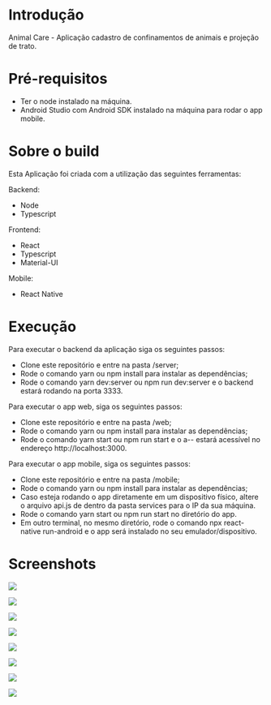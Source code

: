 # Introdução

Animal Care - Aplicação cadastro de confinamentos de animais e projeção de trato.

# Pré-requisitos

- Ter o node instalado na máquina.
- Android Studio com Android SDK instalado na máquina para rodar o app mobile.

# Sobre o build

Esta Aplicação foi criada com a utilização das seguintes ferramentas:

Backend:

- Node
- Typescript

Frontend:

- React
- Typescript
- Material-UI

Mobile:

- React Native

# Execução

 Para executar o backend da aplicação siga os seguintes passos:
 
 - Clone este repositório e entre na pasta /server;
 - Rode o comando yarn ou npm install para instalar as dependências;
 - Rode o comando yarn dev:server ou npm run dev:server e o backend estará rodando na porta 3333.
 
 Para executar o app web, siga os seguintes passos:
 
 - Clone este repositório e entre na pasta /web;
 - Rode o comando yarn ou npm install para instalar as dependências;
 - Rode o comando yarn start ou npm run start e o a-- estará acessível no endereço http://localhost:3000.
 
 Para executar o app mobile, siga os seguintes passos:
 
 - Clone este repositório e entre na pasta /mobile;
 - Rode o comando yarn ou npm install para instalar as dependências;
 - Caso esteja rodando o app diretamente em um dispositivo físico, altere o arquivo api.js de dentro da pasta services para o IP da sua máquina.
 - Rode o comando yarn start ou npm run start no diretório do app.
 - Em outro terminal, no mesmo diretório, rode o comando npx react-native run-android e o app será instalado no seu emulador/dispositivo.
 
 
# Screenshots

<p><img src="screenshots/web1.png" /></p>
<p><img src="screenshots/web2.png" /></p>
<p><img src="screenshots/web3.png" /></p>
<p><img src="screenshots/web4.png" /></p>
<p><img src="screenshots/mobile1.png" /></p>
<p><img src="screenshots/mobile2.png" /></p>
<p><img src="screenshots/mobile3.png" /></p>
<p><img src="screenshots/mobile4.png" /></p>
